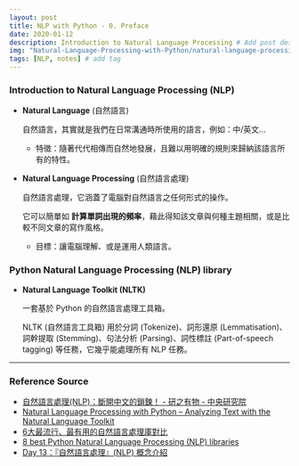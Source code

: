 ```yaml
---
layout: post
title: NLP with Python - 0. Preface
date: 2020-01-12
description: Introduction to Natural Language Processing # Add post description (optional)
img: "Natural-Language-Processing-with-Python/natural-language-processing-with-python.png" # Add image post (optional)
tags: [NLP, notes] # add tag
---
```


### Introduction to Natural Language Processing (NLP)

* **Natural Language** (自然語言)

	自然語言，其實就是我們在日常溝通時所使用的語言，例如：中/英文...

	* 特徵：隨著代代相傳而自然地發展，且難以用明確的規則來歸納該語言所有的特性。

* **Natural Language Processing** (自然語言處理)

	自然語言處理，它涵蓋了電腦對自然語言之任何形式的操作。

	它可以簡單如 **計算單詞出現的頻率**，藉此得知該文章與何種主題相關，或是比較不同文章的寫作風格。

	* 目標：讓電腦理解、或是運用人類語言。

### Python Natural Language Processing (NLP) library

*  **Natural Language Toolkit (NLTK)** 

	一套基於 Python 的自然語言處理工具箱。

	NLTK (自然語言工具箱) 用於分詞 (Tokenize)、詞形還原 (Lemmatisation)、詞幹提取 (Stemming)、句法分析 (Parsing)、詞性標註 (Part-of-speech tagging) 等任務，它幾乎能處理所有 NLP 任務。


---
### Reference Source

* [自然語言處理(NLP)：斷開中文的鎖鍊！ - 研之有物 - 中央研究院](https://research.sinica.edu.tw/nlp-natural-language-processing-chinese-knowledge-information/)
* [Natural Language Processing with Python – Analyzing Text with the Natural Language Toolkit](https://www.nltk.org/book)
* [6大最流行、最有用的自然語言處理庫對比](https://kknews.cc/zh-tw/tech/6oz3pgm.html)
* [8 best Python Natural Language Processing (NLP) libraries](https://sunscrapers.com/blog/8-best-python-natural-language-processing-nlp-libraries/)
* [Day 13：『自然語言處理』(NLP) 概念介紹](https://ithelp.ithome.com.tw/articles/10193224)